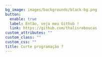 ```yaml
---
bg_image: images/backgrounds/black-bg.png
button:
  enable: true
  label: Então, veja meu Github !
  link: https://github.com/thalisreboucas
custom_attributes: ""
custom_class: ""
custom_css: ""
title: Curte programação ?
---
```

